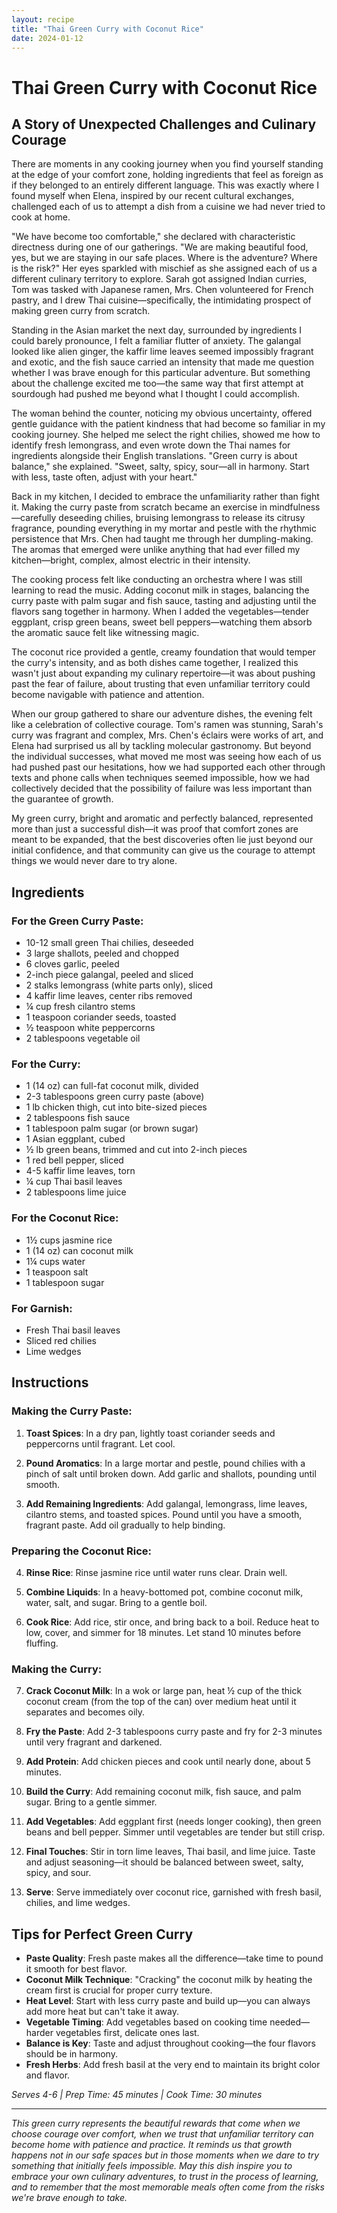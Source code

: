 ```yaml
---
layout: recipe
title: "Thai Green Curry with Coconut Rice"
date: 2024-01-12
---
```


# Thai Green Curry with Coconut Rice

## A Story of Unexpected Challenges and Culinary Courage

There are moments in any cooking journey when you find yourself standing at the edge of your comfort zone, holding ingredients that feel as foreign as if they belonged to an entirely different language. This was exactly where I found myself when Elena, inspired by our recent cultural exchanges, challenged each of us to attempt a dish from a cuisine we had never tried to cook at home.

"We have become too comfortable," she declared with characteristic directness during one of our gatherings. "We are making beautiful food, yes, but we are staying in our safe places. Where is the adventure? Where is the risk?" Her eyes sparkled with mischief as she assigned each of us a different culinary territory to explore. Sarah got assigned Indian curries, Tom was tasked with Japanese ramen, Mrs. Chen volunteered for French pastry, and I drew Thai cuisine—specifically, the intimidating prospect of making green curry from scratch.

Standing in the Asian market the next day, surrounded by ingredients I could barely pronounce, I felt a familiar flutter of anxiety. The galangal looked like alien ginger, the kaffir lime leaves seemed impossibly fragrant and exotic, and the fish sauce carried an intensity that made me question whether I was brave enough for this particular adventure. But something about the challenge excited me too—the same way that first attempt at sourdough had pushed me beyond what I thought I could accomplish.

The woman behind the counter, noticing my obvious uncertainty, offered gentle guidance with the patient kindness that had become so familiar in my cooking journey. She helped me select the right chilies, showed me how to identify fresh lemongrass, and even wrote down the Thai names for ingredients alongside their English translations. "Green curry is about balance," she explained. "Sweet, salty, spicy, sour—all in harmony. Start with less, taste often, adjust with your heart."

Back in my kitchen, I decided to embrace the unfamiliarity rather than fight it. Making the curry paste from scratch became an exercise in mindfulness—carefully deseeding chilies, bruising lemongrass to release its citrusy fragrance, pounding everything in my mortar and pestle with the rhythmic persistence that Mrs. Chen had taught me through her dumpling-making. The aromas that emerged were unlike anything that had ever filled my kitchen—bright, complex, almost electric in their intensity.

The cooking process felt like conducting an orchestra where I was still learning to read the music. Adding coconut milk in stages, balancing the curry paste with palm sugar and fish sauce, tasting and adjusting until the flavors sang together in harmony. When I added the vegetables—tender eggplant, crisp green beans, sweet bell peppers—watching them absorb the aromatic sauce felt like witnessing magic.

The coconut rice provided a gentle, creamy foundation that would temper the curry's intensity, and as both dishes came together, I realized this wasn't just about expanding my culinary repertoire—it was about pushing past the fear of failure, about trusting that even unfamiliar territory could become navigable with patience and attention.

When our group gathered to share our adventure dishes, the evening felt like a celebration of collective courage. Tom's ramen was stunning, Sarah's curry was fragrant and complex, Mrs. Chen's éclairs were works of art, and Elena had surprised us all by tackling molecular gastronomy. But beyond the individual successes, what moved me most was seeing how each of us had pushed past our hesitations, how we had supported each other through texts and phone calls when techniques seemed impossible, how we had collectively decided that the possibility of failure was less important than the guarantee of growth.

My green curry, bright and aromatic and perfectly balanced, represented more than just a successful dish—it was proof that comfort zones are meant to be expanded, that the best discoveries often lie just beyond our initial confidence, and that community can give us the courage to attempt things we would never dare to try alone.

## Ingredients

### For the Green Curry Paste:
- 10-12 small green Thai chilies, deseeded
- 3 large shallots, peeled and chopped
- 6 cloves garlic, peeled
- 2-inch piece galangal, peeled and sliced
- 2 stalks lemongrass (white parts only), sliced
- 4 kaffir lime leaves, center ribs removed
- ¼ cup fresh cilantro stems
- 1 teaspoon coriander seeds, toasted
- ½ teaspoon white peppercorns
- 2 tablespoons vegetable oil

### For the Curry:
- 1 (14 oz) can full-fat coconut milk, divided
- 2-3 tablespoons green curry paste (above)
- 1 lb chicken thigh, cut into bite-sized pieces
- 2 tablespoons fish sauce
- 1 tablespoon palm sugar (or brown sugar)
- 1 Asian eggplant, cubed
- ½ lb green beans, trimmed and cut into 2-inch pieces
- 1 red bell pepper, sliced
- 4-5 kaffir lime leaves, torn
- ¼ cup Thai basil leaves
- 2 tablespoons lime juice

### For the Coconut Rice:
- 1½ cups jasmine rice
- 1 (14 oz) can coconut milk
- 1¼ cups water
- 1 teaspoon salt
- 1 tablespoon sugar

### For Garnish:
- Fresh Thai basil leaves
- Sliced red chilies
- Lime wedges

## Instructions

### Making the Curry Paste:
1. **Toast Spices**: In a dry pan, lightly toast coriander seeds and peppercorns until fragrant. Let cool.

2. **Pound Aromatics**: In a large mortar and pestle, pound chilies with a pinch of salt until broken down. Add garlic and shallots, pounding until smooth.

3. **Add Remaining Ingredients**: Add galangal, lemongrass, lime leaves, cilantro stems, and toasted spices. Pound until you have a smooth, fragrant paste. Add oil gradually to help binding.

### Preparing the Coconut Rice:
4. **Rinse Rice**: Rinse jasmine rice until water runs clear. Drain well.

5. **Combine Liquids**: In a heavy-bottomed pot, combine coconut milk, water, salt, and sugar. Bring to a gentle boil.

6. **Cook Rice**: Add rice, stir once, and bring back to a boil. Reduce heat to low, cover, and simmer for 18 minutes. Let stand 10 minutes before fluffing.

### Making the Curry:
7. **Crack Coconut Milk**: In a wok or large pan, heat ½ cup of the thick coconut cream (from the top of the can) over medium heat until it separates and becomes oily.

8. **Fry the Paste**: Add 2-3 tablespoons curry paste and fry for 2-3 minutes until very fragrant and darkened.

9. **Add Protein**: Add chicken pieces and cook until nearly done, about 5 minutes.

10. **Build the Curry**: Add remaining coconut milk, fish sauce, and palm sugar. Bring to a gentle simmer.

11. **Add Vegetables**: Add eggplant first (needs longer cooking), then green beans and bell pepper. Simmer until vegetables are tender but still crisp.

12. **Final Touches**: Stir in torn lime leaves, Thai basil, and lime juice. Taste and adjust seasoning—it should be balanced between sweet, salty, spicy, and sour.

13. **Serve**: Serve immediately over coconut rice, garnished with fresh basil, chilies, and lime wedges.

## Tips for Perfect Green Curry

- **Paste Quality**: Fresh paste makes all the difference—take time to pound it smooth for best flavor.
- **Coconut Milk Technique**: "Cracking" the coconut milk by heating the cream first is crucial for proper curry texture.
- **Heat Level**: Start with less curry paste and build up—you can always add more heat but can't take it away.
- **Vegetable Timing**: Add vegetables based on cooking time needed—harder vegetables first, delicate ones last.
- **Balance is Key**: Taste and adjust throughout cooking—the four flavors should be in harmony.
- **Fresh Herbs**: Add fresh basil at the very end to maintain its bright color and flavor.

*Serves 4-6 | Prep Time: 45 minutes | Cook Time: 30 minutes*

---

*This green curry represents the beautiful rewards that come when we choose courage over comfort, when we trust that unfamiliar territory can become home with patience and practice. It reminds us that growth happens not in our safe spaces but in those moments when we dare to try something that initially feels impossible. May this dish inspire you to embrace your own culinary adventures, to trust in the process of learning, and to remember that the most memorable meals often come from the risks we're brave enough to take.*